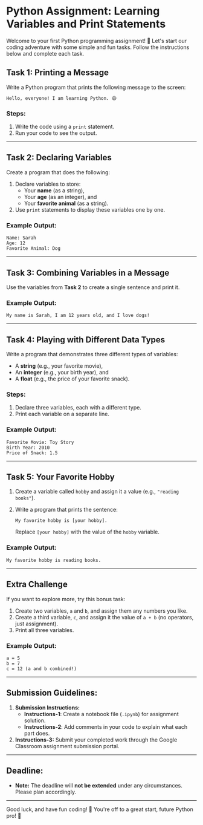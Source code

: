 # **Python Assignment: Learning Variables and Print Statements**

Welcome to your first Python programming assignment! 🐍 Let's start our coding adventure with some simple and fun tasks. Follow the instructions below and complete each task.

## **Task 1: Printing a Message**

Write a Python program that prints the following message to the screen:

```
Hello, everyone! I am learning Python. 😄
```

### **Steps:**

1. Write the code using a `print` statement.
2. Run your code to see the output.

---

## **Task 2: Declaring Variables**

Create a program that does the following:

1. Declare variables to store:
   - Your **name** (as a string),
   - Your **age** (as an integer), and
   - Your **favorite animal** (as a string).
2. Use `print` statements to display these variables one by one.

### **Example Output:**

```
Name: Sarah
Age: 12
Favorite Animal: Dog
```

---

## **Task 3: Combining Variables in a Message**

Use the variables from **Task 2** to create a single sentence and print it.

### **Example Output:**

```
My name is Sarah, I am 12 years old, and I love dogs!
```

---

## **Task 4: Playing with Different Data Types**

Write a program that demonstrates three different types of variables:

- A **string** (e.g., your favorite movie),
- An **integer** (e.g., your birth year), and
- A **float** (e.g., the price of your favorite snack).

### **Steps:**

1. Declare three variables, each with a different type.
2. Print each variable on a separate line.

### **Example Output:**

```
Favorite Movie: Toy Story
Birth Year: 2010
Price of Snack: 1.5
```

---

## **Task 5: Your Favorite Hobby**

1. Create a variable called `hobby` and assign it a value (e.g., `"reading books"`).
2. Write a program that prints the sentence:

   ```
   My favorite hobby is [your hobby].
   ```

   Replace `[your hobby]` with the value of the `hobby` variable.

### **Example Output:**

```
My favorite hobby is reading books.
```

---

## **Extra Challenge**

If you want to explore more, try this bonus task:

1. Create two variables, `a` and `b`, and assign them any numbers you like.
2. Create a third variable, `c`, and assign it the value of `a + b` (no operators, just assignment).
3. Print all three variables.

### **Example Output:**

```
a = 5
b = 7
c = 12 (a and b combined!)
```

---

## **Submission Guidelines:**

1. **Submission Instructions:**
   - **Instructions-1**: Create a notebook file (`.ipynb`) for assignment solution.
   - **Instructions-2**: Add comments in your code to explain what each part does.
2. **Instructions-3:** Submit your completed work through the Google Classroom assignment submission portal.

---

## **Deadline:**

- **Note:** The deadline will **not be extended** under any circumstances. Please plan accordingly.

---

Good luck, and have fun coding! 🎉 You're off to a great start, future Python pro! 🚀
